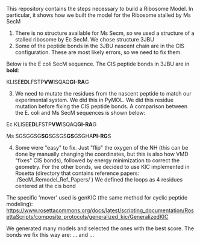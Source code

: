 This repository contains the steps necessary to build a Ribosome Model. 
In particular, it shows how we built the model for the Ribosome stalled by Ms SecM

1. There is no structure available for Ms Secm, so we used a structure of a stalled ribosome by Ec SecM. We chose structure 3JBU
2. Some of the peptide bonds in the 3JBU nascent chain are in the CIS configuration. These are most likely errors, so we need to fix them.

Below is the E coli SecM sequence. The CIS peptide bonds in 3JBU are in **bold**: 

KLISE**ED**LFSTP**VW**ISQAQ**GI-RA**G

3. We need to mutate the residues from the nascent peptide to match our experimental system. We did this in PyMOL. We did this residue mutation before fixing the CIS peptide bonds. A comparison between the E. coli and Ms SecM sequences is shown below: 

Ec   KLISE**ED**LFSTP**VW**ISQAQ**GI-RA**G

Ms SGSGGSG**SG**SGSGS**GS**GSGHA**PI-RG**S


4. Some were "easy" to fix. Just "flip" the oxygen of the NH (this can be done by manually changing the coordinates, but this is also how VMD "fixes" CIS bonds), followed by energy minimization to correct the geometry. For the other bonds, we decided to use KIC implemented in Rosetta (directory that contains reference papers: ./SecM_Remodel_Ref_Papers/ ) We defined the loops as 4 residues centered at the cis bond

The specific 'mover' used is genKIC (the same method for cyclic peptide modeling):
https://www.rosettacommons.org/docs/latest/scripting_documentation/RosettaScripts/composite_protocols/generalized_kic/GeneralizedKIC


We generated many models and selected the ones with the best score. The bonds we fix this way are: ... and ... 

